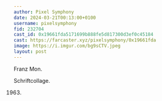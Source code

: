 ```yaml
---
author: Pixel Symphony
date: 2024-03-21T00:13:00+0100
username: pixelsymphony
fid: 232704
cast_id: 0x19661fda5171699b888fe5d817300d3ef0c45184
cast: https://farcaster.xyz/pixelsymphony/0x19661fda
image: https://i.imgur.com/bg9sCTV.jpeg
layout: post
---
```


Franz Mon.

Schriftcollage.

1963.

<img src='https://i.imgur.com/bg9sCTV.jpeg' alt='' referrerpolicy='no-referrer'/>

